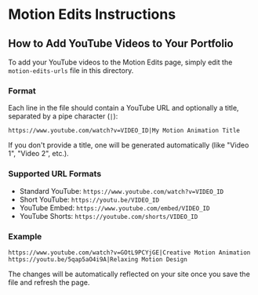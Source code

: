 # Motion Edits Instructions

## How to Add YouTube Videos to Your Portfolio

To add your YouTube videos to the Motion Edits page, simply edit the `motion-edits-urls` file in this directory.

### Format
Each line in the file should contain a YouTube URL and optionally a title, separated by a pipe character (`|`):

```
https://www.youtube.com/watch?v=VIDEO_ID|My Motion Animation Title
```

If you don't provide a title, one will be generated automatically (like "Video 1", "Video 2", etc.).

### Supported URL Formats
- Standard YouTube: `https://www.youtube.com/watch?v=VIDEO_ID`
- Short YouTube: `https://youtu.be/VIDEO_ID`
- YouTube Embed: `https://www.youtube.com/embed/VIDEO_ID`
- YouTube Shorts: `https://youtube.com/shorts/VIDEO_ID`

### Example
```
https://www.youtube.com/watch?v=GOtL9PCYjGE|Creative Motion Animation
https://youtu.be/5qap5aO4i9A|Relaxing Motion Design
```

The changes will be automatically reflected on your site once you save the file and refresh the page. 